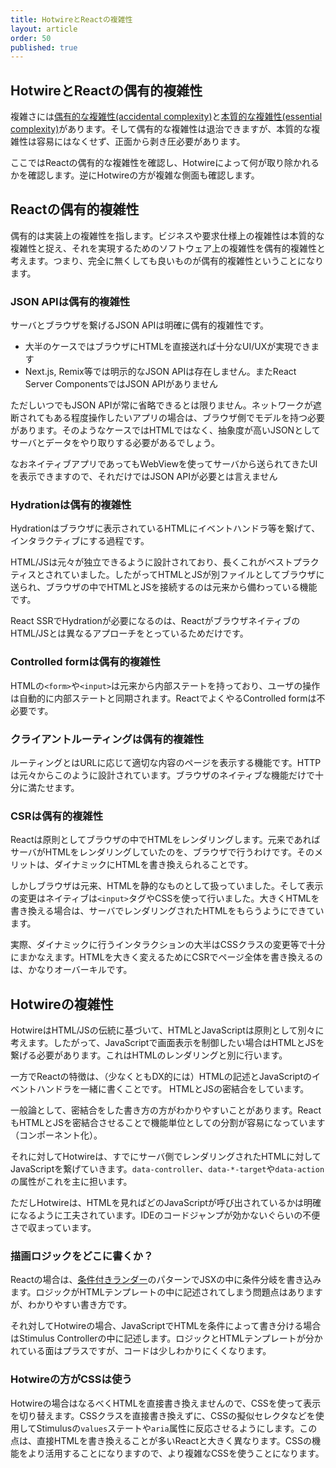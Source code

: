 ```yaml
---
title: HotwireとReactの複雑性
layout: article
order: 50
published: true
---
```


## HotwireとReactの偶有的複雑性

複雑さには[偶有的な複雑性(accidental complexity)](https://ja.wikipedia.org/wiki/銀の弾などない)と[本質的な複雑性(essential complexity)](https://ja.wikipedia.org/wiki/銀の弾などない)があります。そして偶有的な複雑性は退治できますが、本質的な複雑性は容易にはなくせず、正面から剥き圧必要があります。

ここではReactの偶有的な複雑性を確認し、Hotwireによって何が取り除かれるかを確認します。逆にHotwireの方が複雑な側面も確認します。

## Reactの偶有的複雑性

偶有的は実装上の複雑性を指します。ビジネスや要求仕様上の複雑性は本質的な複雑性と捉え、それを実現するためのソフトウェア上の複雑性を偶有的複雑性と考えます。つまり、完全に無くしても良いものが偶有的複雑性ということになります。

### JSON APIは偶有的複雑性

サーバとブラウザを繋げるJSON APIは明確に偶有的複雑性です。

* 大半のケースではブラウザにHTMLを直接送れば十分なUI/UXが実現できます
* Next.js, Remix等では明示的なJSON APIは存在しません。またReact Server ComponentsではJSON APIがありません

ただしいつでもJSON APIが常に省略できるとは限りません。ネットワークが遮断されてもある程度操作したいアプリの場合は、ブラウザ側でモデルを持つ必要があります。そのようなケースではHTMLではなく、抽象度が高いJSONとしてサーバとデータをやり取りする必要があるでしょう。

なおネイティブアプリであってもWebViewを使ってサーバから送られてきたUIを表示できますので、それだけではJSON APIが必要とは言えません

### Hydrationは偶有的複雑性

Hydrationはブラウザに表示されているHTMLにイベントハンドラ等を繋げて、インタラクティブにする過程です。

HTML/JSは元々が独立できるように設計されており、長くこれがベストプラクティスとされていました。したがってHTMLとJSが別ファイルとしてブラウザに送られ、ブラウザの中でHTMLとJSを接続するのは元来から備わっている機能です。

React SSRでHydrationが必要になるのは、ReactがブラウザネイティブのHTML/JSとは異なるアプローチをとっているためだけです。

### Controlled formは偶有的複雑性

HTMLの`<form>`や`<input>`は元来から内部ステートを持っており、ユーザの操作は自動的に内部ステートと同期されます。ReactでよくやるControlled formは不必要です。

### クライアントルーティングは偶有的複雑性

ルーティングとはURLに応じて適切な内容のページを表示する機能です。HTTPは元々からこのように設計されています。ブラウザのネイティブな機能だけで十分に満たせます。

### CSRは偶有的複雑性

Reactは原則としてブラウザの中でHTMLをレンダリングします。元来であればサーバがHTMLをレンダリングしていたのを、ブラウザで行うわけです。そのメリットは、ダイナミックにHTMLを書き換えられることです。

しかしブラウザは元来、HTMLを静的なものとして扱っていました。そして表示の変更はネイティブは`<input>`タグやCSSを使って行いました。大きくHTMLを書き換える場合は、サーバでレンダリングされたHTMLをもらうようにできています。

実際、ダイナミックに行うインタラクションの大半はCSSクラスの変更等で十分にまかなえます。HTMLを大きく変えるためにCSRでページ全体を書き換えるのは、かなりオーバーキルです。


## Hotwireの複雑性

HotwireはHTML/JSの伝統に基づいて、HTMLとJavaScriptは原則として別々に考えます。したがって、JavaScriptで画面表示を制御したい場合はHTMLとJSを繋げる必要があります。これはHTMLのレンダリングと別に行います。

一方でReactの特徴は、（少なくともDX的には）HTMLの記述とJavaScriptのイベントハンドラを一緒に書くことです。 HTMLとJSの密結合をしています。

一般論として、密結合をした書き方の方がわかりやすいことがあります。ReactもHTMLとJSを密結合させることで機能単位としての分割が容易になっています（コンポーネント化）。

それに対してHotwireは、すでにサーバ側でレンダリングされたHTMLに対してJavaScriptを繋げていきます。`data-controller`、`data-*-target`や`data-action`の属性がこれを主に担います。

ただしHotwireは、HTMLを見ればどのJavaScriptが呼び出されているかは明確になるように工夫されています。IDEのコードジャンプが効かないぐらいの不便さで収まっています。

### 描画ロジックをどこに書くか？

Reactの場合は、[条件付きランダー](https://ja.react.dev/learn/conditional-rendering)のパターンでJSXの中に条件分岐を書き込みます。ロジックがHTMLテンプレートの中に記述されてしまう問題点はありますが、わかりやすい書き方です。

それ対してHotwireの場合、JavaScriptでHTMLを条件によって書き分ける場合はStimulus Controllerの中に記述します。ロジックとHTMLテンプレートが分かれている面はプラスですが、コードは少しわかりにくくなります。

### Hotwireの方がCSSは使う

Hotwireの場合はなるべくHTMLを直接書き換えませんので、CSSを使って表示を切り替えます。CSSクラスを直接書き換えずに、CSSの擬似セレクタなどを使用してStimulusの`values`ステートや`aria`属性に反応させるようにします。この点は、直接HTMLを書き換えることが多いReactと大きく異なります。CSSの機能をより活用することになりますので、より複雑なCSSを使うことになります。
